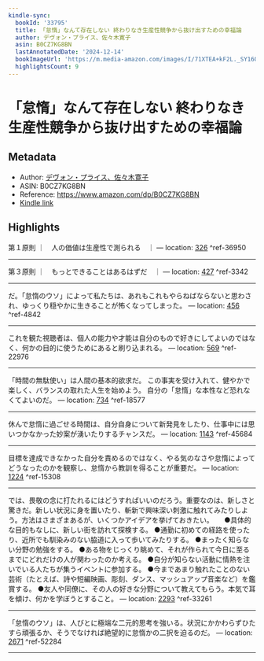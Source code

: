 ```yaml
---
kindle-sync:
  bookId: '33795'
  title: 「怠惰」なんて存在しない 終わりなき生産性競争から抜け出すための幸福論
  author: デヴォン・プライス、佐々木寛子
  asin: B0CZ7KG8BN
  lastAnnotatedDate: '2024-12-14'
  bookImageUrl: 'https://m.media-amazon.com/images/I/71XTEA+kF2L._SY160.jpg'
  highlightsCount: 9
---
```

# 「怠惰」なんて存在しない 終わりなき生産性競争から抜け出すための幸福論
## Metadata
* Author: [デヴォン・プライス、佐々木寛子](https://www.amazon.comundefined)
* ASIN: B0CZ7KG8BN
* Reference: https://www.amazon.com/dp/B0CZ7KG8BN
* [Kindle link](kindle://book?action=open&asin=B0CZ7KG8BN)

## Highlights
第１原則 ｜　人の価値は生産性で測られる　｜ — location: [326](kindle://book?action=open&asin=B0CZ7KG8BN&location=326) ^ref-36950

---
第３原則 ｜　もっとできることはあるはずだ　｜ — location: [427](kindle://book?action=open&asin=B0CZ7KG8BN&location=427) ^ref-3342

---
だ。「怠惰のウソ」によって私たちは、あれもこれもやらねばならないと思わされ、ゆっくり穏やかに生きることが怖くなってしまった。 — location: [456](kindle://book?action=open&asin=B0CZ7KG8BN&location=456) ^ref-4842

---
これを観た視聴者は、個人の能力や才能は自分のもので好きにしてよいのではなく、何かの目的に使うためにあると刷り込まれる。 — location: [569](kindle://book?action=open&asin=B0CZ7KG8BN&location=569) ^ref-22976

---
「時間の無駄使い」は人間の基本的欲求だ。 この事実を受け入れて、健やかで楽しく、バランスの取れた人生を始めよう。 自分の「怠惰」な本性など恐れなくてよいのだ。 — location: [734](kindle://book?action=open&asin=B0CZ7KG8BN&location=734) ^ref-18577

---
休んで怠惰に過ごせる時間は、自分自身について新発見をしたり、仕事中には思いつかなかった妙案が湧いたりするチャンスだ。 — location: [1143](kindle://book?action=open&asin=B0CZ7KG8BN&location=1143) ^ref-45684

---
目標を達成できなかった自分を責めるのではなく、やる気のなさや怠惰によってどうなったのかを観察し、怠惰から教訓を得ることが重要だ。 — location: [1224](kindle://book?action=open&asin=B0CZ7KG8BN&location=1224) ^ref-15308

---
では、畏敬の念に打たれるにはどうすればいいのだろう。重要なのは、新しさと驚きだ。新しい状況に身を置いたり、斬新で興味深い刺激に触れてみたりしよう。方法はさまざまあるが、いくつかアイデアを挙げておきたい。 　 ●具体的な目的もなしに、新しい街を訪れて探検する。 ●通勤に初めての経路を使ったり、近所でも馴染みのない脇道に入って歩いてみたりする。 ●まったく知らない分野の勉強をする。 ●ある物をじっくり眺めて、それが作られて今日に至るまでにどれだけの人が関わったのか考える。 ●自分が知らない活動に情熱を注いでいる人たちが集うイベントに参加する。 ●今まであまり触れたことのない芸術（たとえば、詩や短編映画、彫刻、ダンス、マッシュアップ音楽など）を鑑賞する。 ●友人や同僚に、その人の好きな分野について教えてもらう。本気で耳を傾け、何かを学ぼうとすること。 — location: [2293](kindle://book?action=open&asin=B0CZ7KG8BN&location=2293) ^ref-33261

---
「怠惰のウソ」は、人びとに極端な二元的思考を強いる。状況にかかわらずひたすら頑張るか、そうでなければ絶望的に怠惰かの二択を迫るのだ。 — location: [2671](kindle://book?action=open&asin=B0CZ7KG8BN&location=2671) ^ref-52284

---

